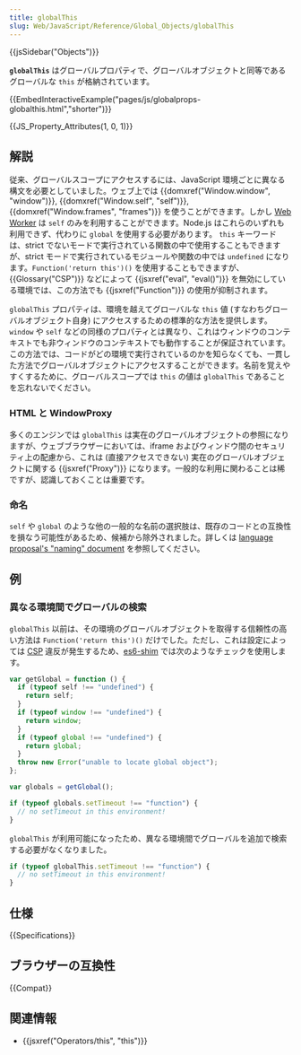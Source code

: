 ```yaml
---
title: globalThis
slug: Web/JavaScript/Reference/Global_Objects/globalThis
---
```


{{jsSidebar("Objects")}}

**`globalThis`** はグローバルプロパティで、グローバルオブジェクトと同等であるグローバルな `this` が格納されています。

{{EmbedInteractiveExample("pages/js/globalprops-globalthis.html","shorter")}}

{{JS_Property_Attributes(1, 0, 1)}}

## 解説

従来、グローバルスコープにアクセスするには、JavaScript 環境ごとに異なる構文を必要としていました。ウェブ上では {{domxref("Window.window", "window")}}, {{domxref("Window.self", "self")}}, {{domxref("Window.frames", "frames")}} を使うことができます。しかし [Web Worker](/ja/docs/Web/API/Worker) は `self` のみを利用することができます。Node.js はこれらのいずれも利用できず、代わりに `global` を使用する必要があります。
`this` キーワードは、strict でないモードで実行されている関数の中で使用することもできますが、strict モードで実行されているモジュールや関数の中では `undefined` になります。`Function('return this')()` を使用することもできますが、{{Glossary("CSP")}} などによって {{jsxref("eval", "eval()")}} を無効にしている環境では、この方法でも {{jsxref("Function")}} の使用が抑制されます。

`globalThis` プロパティは、環境を越えてグローバルな `this` 値 (すなわちグローバルオブジェクト自身) にアクセスするための標準的な方法を提供します。`window` や `self` などの同様のプロパティとは異なり、これはウィンドウのコンテキストでも非ウィンドウのコンテキストでも動作することが保証されています。この方法では、コードがどの環境で実行されているのかを知らなくても、一貫した方法でグローバルオブジェクトにアクセスすることができます。名前を覚えやすくするために、グローバルスコープでは `this` の値は `globalThis` であることを忘れないでください。

### HTML と WindowProxy

多くのエンジンでは `globalThis` は実在のグローバルオブジェクトの参照になりますが、ウェブブラウザーにおいては、iframe およびウィンドウ間のセキュリティ上の配慮から、これは (直接アクセスできない) 実在のグローバルオブジェクトに関する {{jsxref("Proxy")}} になります。一般的な利用に関わることは稀ですが、認識しておくことは重要です。

### 命名

`self` や `global` のような他の一般的な名前の選択肢は、既存のコードとの互換性を損なう可能性があるため、候補から除外されました。詳しくは [language proposal's "naming" document](https://github.com/tc39/proposal-global/blob/master/NAMING.md) を参照してください。

## 例

### 異なる環境間でグローバルの検索

`globalThis` 以前は、その環境のグローバルオブジェクトを取得する信頼性の高い方法は `Function('return this')()` だけでした。ただし、これは設定によっては [CSP](/ja/docs/Web/HTTP/CSP) 違反が発生するため、[es6-shim](https://github.com/paulmillr/es6-shim) では次のようなチェックを使用します。

```js
var getGlobal = function () {
  if (typeof self !== "undefined") {
    return self;
  }
  if (typeof window !== "undefined") {
    return window;
  }
  if (typeof global !== "undefined") {
    return global;
  }
  throw new Error("unable to locate global object");
};

var globals = getGlobal();

if (typeof globals.setTimeout !== "function") {
  // no setTimeout in this environment!
}
```

`globalThis` が利用可能になったため、異なる環境間でグローバルを追加で検索する必要がなくなりました。

```js
if (typeof globalThis.setTimeout !== "function") {
  // no setTimeout in this environment!
}
```

## 仕様

{{Specifications}}

## ブラウザーの互換性

{{Compat}}

## 関連情報

- {{jsxref("Operators/this", "this")}}
